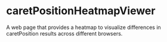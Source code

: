 # caretPositionHeatmapViewer

A web page that provides a heatmap to visualize differences in caretPosition results across different browsers.
